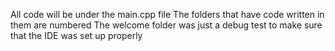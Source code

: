 All code will be under the main.cpp file
The folders that have code written in them are numbered
The welcome folder was just a debug test to make sure that the IDE was set up properly
